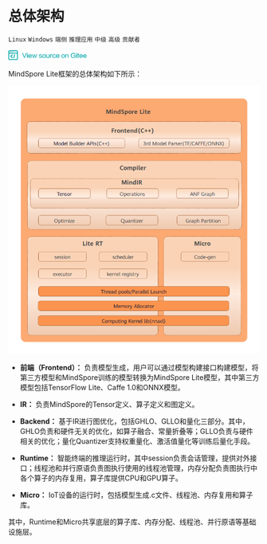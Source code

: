 # 总体架构

`Linux` `Windows` `端侧` `推理应用` `中级` `高级` `贡献者`


<a href="https://gitee.com/mindspore/docs/blob/master/lite/docs/source_zh_cn/architecture.md" target="_blank"><img src="../../_static/logo_source.png"></a>

MindSpore Lite框架的总体架构如下所示：

![architecture](./images/MindSpore-Lite-architecture.png)

- **前端（Frontend）：** 负责模型生成，用户可以通过模型构建接口构建模型，将第三方模型和MindSpore训练的模型转换为MindSpore Lite模型，其中第三方模型包括TensorFlow Lite、Caffe 1.0和ONNX模型。

- **IR：** 负责MindSpore的Tensor定义、算子定义和图定义。

- **Backend：** 基于IR进行图优化，包括GHLO、GLLO和量化三部分。其中，GHLO负责和硬件无关的优化，如算子融合、常量折叠等；GLLO负责与硬件相关的优化；量化Quantizer支持权重量化、激活值量化等训练后量化手段。

- **Runtime：** 智能终端的推理运行时，其中session负责会话管理，提供对外接口；线程池和并行原语负责图执行使用的线程池管理，内存分配负责图执行中各个算子的内存复用，算子库提供CPU和GPU算子。 

- **Micro：** IoT设备的运行时，包括模型生成.c文件、线程池、内存复用和算子库。

其中，Runtime和Micro共享底层的算子库、内存分配、线程池、并行原语等基础设施层。 

